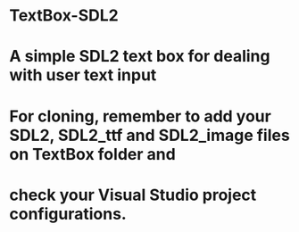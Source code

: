 # TextBox-SDL2

# A simple SDL2 text box for dealing with user text input

# For cloning, remember to add your SDL2, SDL2_ttf and SDL2_image files on TextBox folder and 
# check your Visual Studio project configurations.
